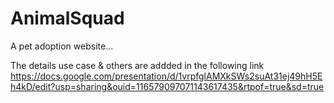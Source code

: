 # AnimalSquad

A pet adoption website...

The details use case & others are addded in the following link
https://docs.google.com/presentation/d/1vrpfglAMXkSWs2suAt31ej49hH5Eh4kD/edit?usp=sharing&ouid=116579097071143617435&rtpof=true&sd=true
